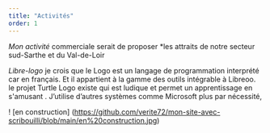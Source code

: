 ```yaml
---
title: "Activités"
order: 1
---
```

_Mon activité_ commerciale serait de proposer 
    *les attraits de notre secteur sud-Sarthe et du Val-de-Loir  

_Libre-logo_ 
je  crois que le Logo est un langage de programmation interprété  car en français. Et il appartient à la gamme des outils intégrable à Libreoo. le projet Turtle Logo existe qui est ludique et permet un apprentissage en s'amusant .
J’utilise d’autres systèmes comme  Microsoft plus par nécessité, 



! [en construction] (https://github.com/verite72/mon-site-avec-scribouilli/blob/main/en%20construction.jpg) 